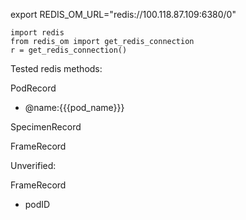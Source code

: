 export REDIS_OM_URL="redis://100.118.87.109:6380/0"
```
import redis
from redis_om import get_redis_connection
r = get_redis_connection()
```


Tested redis methods:

PodRecord
 - @name:{{{pod_name}}}

SpecimenRecord

FrameRecord


Unverified:

FrameRecord
 - podID